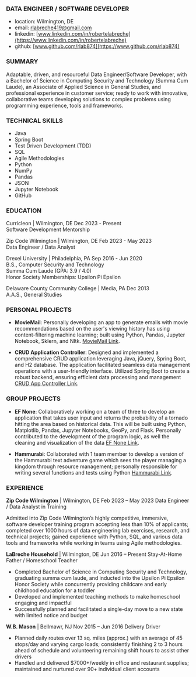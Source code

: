 ### DATA ENGINEER / SOFTWARE DEVELOPER

* location: Wilmington, DE 
* email: [rlabreche419@gmail.com](rlabreche419@gmail.com)
* linkedin: [www.linkedin.com/in/robertelabreche](https://www.linkedin.com/in/robertelabreche)
* github: [www.github.com/rlab874](https://www.github.com/rlab874)

### SUMMARY

Adaptable, driven, and resourceful Data Engineer/Software Developer, with a Bachelor of Science in Computing Security
and Technology (Summa Cum Laude), an Associate of Applied Science in General Studies, and
professional experience in customer service; ready to work with innovative, collaborative teams
developing solutions to complex problems using programming experience, tools and frameworks.


### TECHNICAL SKILLS

* Java
* Spring Boot
* Test Driven Development (TDD)
* SQL
* Agile Methodologies
* Python
* NumPy
* Pandas
* JSON
* Jupyter Notebook
* GitHub

### EDUCATION

Curricleon \| Wilmington, DE Dec 2023 - Present<br>
Software Development Mentorship

Zip Code Wilmington | Wilmington, DE Feb 2023 - May 2023<br>
Data Engineer / Data Analyst

Drexel University | Philadelphia, PA Sep 2016 - Jun 2020<br>
B.S., Computer Security and Technology<br>
Summa Cum Laude (GPA: 3.9 / 4.0)<br>
Honor Society Memberships: Upsilon Pi Epsilon

Delaware County Community College | Media, PA Dec 2013<br>
A.A.S., General Studies


### PERSONAL PROJECTS

* **MovieMail**: Personally developing an app to generate emails with movie recommendations based
on the user's viewing history has using content-filtering machine learning; built using Python,
Pandas, Jupyter Notebook, Sklern, and Nltk. [MovieMail Link](https://github.com/rlab874/MovieMail).

* **CRUD Application Controller**: Designed and implemented a comprehensive CRUD application leveraging 
Java, jQuery, Spring Boot, and H2 database. The application facilitated seamless data management operations 
with a user-friendly interface. Utilized Spring Boot to create a robust backend, ensuring efficient 
data processing and management [CRUD App Controller Link](https://github.com/rlab874/MovieMail).


### GROUP PROJECTS

* **EF None**: Collaboratively working on a team of three to develop an application that takes user input and 
returns the probability of a tornado hitting the area based on historical data. This will be built using Python, 
Matplotlib, Pandas, Jupyter Notebooks, GeoPy, and Flask. Personally contributed to the development of the program 
logic, as well the cleaning and visualization of the data [EF None Link](https://github.com/Zip-Final/EF-None).

* **Hammurabi**: Collaborated with 1 team member to develop a version of the Hammurabi text
adventure game which sees the player managing a kingdom through resource management;
personally responsible for writing several functions and tests using Python [Hammurabi Link](https://github.com/rlab874/Hamurabi).


### EXPERIENCE

**Zip Code Wilmington** | Wilmington, DE Feb 2023 – May 2023
Data Engineer / Data Analyst in Training

Admitted into Zip Code Wilmington’s highly competitive, immersive, software developer training
program accepting less than 10% of applicants; completed over 1000 hours of data engineering lab
exercises, research, and technical projects; gained experience with Python, SQL, and various data
tools and frameworks while working in teams using Agile methodologies.

**LaBreche Household** | Wilmington, DE Jun 2016 – Present
Stay-At-Home Father / Homeschool Teacher
*  Completed Bachelor of Science in Computing Security and Technology, graduating summa
cum laude, and inducted into the Upsilon Pi Epsilon Honor Society while concurrently
providing childcare and early childhood education for a toddler
* Developed and implemented teaching methods to make homeschool engaging and impactful
* Successfully planned and facilitated a single-day move to a new state with limited notice and
budget

**W.B. Mason** | Bellmawr, NJ Nov 2015 – Jun 2016
Delivery Driver
* Planned daily routes over 13 sq. miles (approx.) with an average of 45 stops/day and varying
cargo loads; consistently finishing 2 to 3 hours ahead of schedule and volunteering
remaining shift hours to assist other drivers
* Handled and delivered $7000+/weekly in office and restaurant supplies; maintained and
nurtured over 90+ individual client accounts